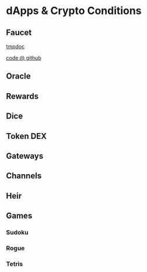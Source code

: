 # dApps & Crypto Conditions

## Faucet
[tmpdoc](https://developers.komodoplatform.com/basic-docs/cryptoconditions/cc-faucet.html)

[code @ github](https://github.com/KomodoPlatform/komodo/blob/master/src/cc/faucet.cpp)


## Oracle

## Rewards

## Dice

## Token DEX

## Gateways

## Channels

## Heir

## Games
### Sudoku
### Rogue
### Tetris
